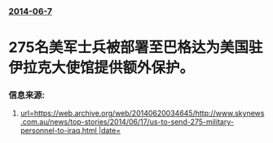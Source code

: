 ### [2014-06-7](/news/2014/06/7/index.md)

##### 
#  275名美军士兵被部署至巴格达为美国驻伊拉克大使馆提供额外保护。 




### 信息来源:

1. [url=https://web.archive.org/web/20140620034645/http://www.skynews.com.au/news/top-stories/2014/06/17/us-to-send-275-military-personnel-to-iraq.html |date= ](http://www.skynews.com.au/news/top-stories/2014/06/17/us-to-send-275-military-personnel-to-iraq.html)
